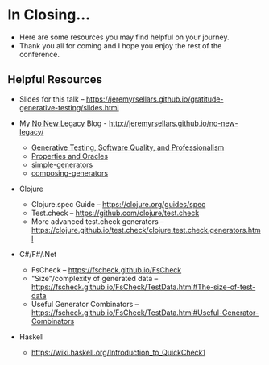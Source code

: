 # In Closing...

<style class='before-speaker-note'></style>

* Here are some resources you may find helpful on your journey.
* Thank you all for coming and I hope you enjoy the rest of the conference.

## Helpful Resources

* Slides for this talk – https://jeremyrsellars.github.io/gratitude-generative-testing/slides.html
* My [No New Legacy](http://jeremyrsellars.github.io/no-new-legacy/) Blog - http://jeremyrsellars.github.io/no-new-legacy/
    * [Generative Testing, Software Quality, and Professionalism](http://jeremyrsellars.github.io/no-new-legacy/posts/2018-09-07-generative-testing-introduction)
    * [Properties and Oracles](http://jeremyrsellars.github.io/no-new-legacy/posts/2018-09-11-generative-testing-properties)
    * [simple-generators](http://jeremyrsellars.github.io/no-new-legacy/posts/2018-11-11-generative-testing-simple-generators)
    * [composing-generators](http://jeremyrsellars.github.io/no-new-legacy/posts/2018-11-25-generative-testing-composing-generators)

* Clojure
    * Clojure.spec Guide – https://clojure.org/guides/spec
    * Test.check – https://github.com/clojure/test.check
    * More advanced test.check generators – https://clojure.github.io/test.check/clojure.test.check.generators.html
* C#/F#/.Net
    * FsCheck – https://fscheck.github.io/FsCheck
    * "Size"/complexity of generated data – https://fscheck.github.io/FsCheck/TestData.html#The-size-of-test-data
    * Useful Generator Combinators – https://fscheck.github.io/FsCheck/TestData.html#Useful-Generator-Combinators
* Haskell
    * https://wiki.haskell.org/Introduction_to_QuickCheck1
